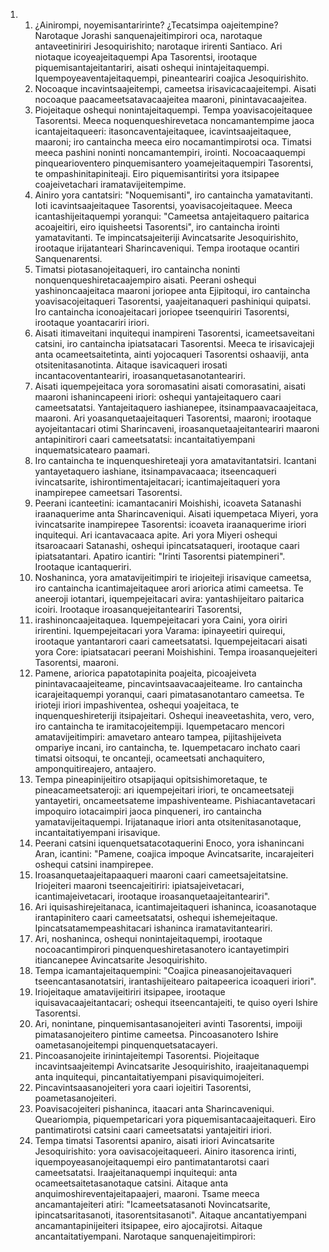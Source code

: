 <ol>
  <li>
    <ol>
      <li>¿Ainirompi, noyemisantaririnte? ¿Tecatsimpa oajeitempine? Narotaque Jorashi sanquenajeitimpirori oca, narotaque antaveetiniriri Jesoquirishito; narotaque irirenti Santiaco. Ari niotaque icoyeajeitaquempi Apa Tasorentsi, irootaque piquemisantajeitantariri, aisati oshequi inintajeitaquempi. Iquempoyeaventajeitaquempi, pineanteariri coajica Jesoquirishito.</li>
      <li>Nocoaque incavintsaajeitempi, cameetsa irisavicacaajeitempi. Aisati nocoaque paacameetsatavacaajeitea maaroni, pinintavacaajeitea.</li>
      <li>Piojeitaque oshequi nonintajeitaquempi. Tempa yoavisacojeitaquee Tasorentsi. Meeca noquenqueshirevetaca noncamantempime jaoca icantajeitaqueeri: itasoncaventajeitaquee, icavintsaajeitaquee, maaroni; iro cantaincha meeca eiro nocamantimpirotsi oca. Timatsi meeca pashini noninti noncamantempiri, irointi. Nocoacaaquempi pinquearioventero pinquemisantero yoamejeitaquempiri Tasorentsi, te ompashinitapiniteaji. Eiro piquemisantiritsi yora itsipapee coajeivetachari iramatavijeitempime.</li>
      <li>Ainiro yora cantatsiri: "Noquemisanti", iro cantaincha yamatavitanti. Ioti icavintsaajeitaquee Tasorentsi, yoavisacojeitaquee. Meeca icantashijeitaquempi yoranqui: "Cameetsa antajeitaquero paitarica acoajeitiri, eiro iquisheetsi Tasorentsi", iro cantaincha irointi yamatavitanti. Te impincatsajeiteriji Avincatsarite Jesoquirishito, irootaque irijatanteari Sharincaveniqui. Tempa irootaque ocantiri Sanquenarentsi.</li>
      <li>Timatsi piotasanojeitaqueri, iro cantaincha noninti nonquenqueshiretacaajempiro aisati. Peerani oshequi yashinoncaajeitaca maaroni joriopee anta Ejipitoqui, iro cantaincha yoavisacojeitaqueri Tasorentsi, yaajeitanaqueri pashiniqui quipatsi. Iro cantaincha iconoajeitacari joriopee tseenquiriri Tasorentsi, irootaque yoantacariri iriori.</li>
      <li>Aisati itimaveitani inquitequi inampireni Tasorentsi, icameetsaveitani catsini, iro cantaincha ipiatsatacari Tasorentsi. Meeca te irisavicajeji anta ocameetsaitetinta, ainti yojocaqueri Tasorentsi oshaaviji, anta otsitenitasanotinta. Aitaque isavicaqueri irosati incantacoventanteariri, iroasanquetasanotanteariri.</li>
      <li>Aisati iquempejeitaca yora soromasatini aisati comorasatini, aisati maaroni ishanincapeeni iriori: oshequi yantajeitaquero caari cameetsatatsi. Yantajeitaquero iashianepee, itsinampaavacaajeitaca, maaroni. Ari yoasanquetaajeitaqueri Tasorentsi, maaroni; irootaque ayojeitantacari otimi Sharincaveni, iroasanquetaajeitanteariri maaroni antapinitirori caari cameetsatatsi: incantaitatiyempani inquematsicatearo paamari.</li>
      <li>Iro cantaincha te inquenqueshireteaji yora amatavitantatsiri. Icantani yantayetaquero iashiane, itsinampavacaaca; itseencaqueri ivincatsarite, ishirontimentajeitacari; icantimajeitaqueri yora inampirepee cameetsari Tasorentsi.</li>
      <li>Peerani icanteetini: icamantacaniri Moishishi, icoaveta Satanashi iraanaquerime anta Sharincaveniqui. Aisati iquempetaca Miyeri, yora ivincatsarite inampirepee Tasorentsi: icoaveta iraanaquerime iriori inquitequi. Ari icantavacaaca apite. Ari yora Miyeri oshequi itsaroacaari Satanashi, oshequi ipincatsataqueri, irootaque caari ipiatsatantari. Apatiro icantiri: "Irinti Tasorentsi piatempineri". Irootaque icantaqueriri.</li>
      <li>Noshaninca, yora amatavijeitimpiri te iriojeiteji irisavique cameetsa, iro cantaincha icantimajeitaquee arori ariorica atimi cameetsa. Te aneeroji iotantari, iquempejeitacari avira: yantashijeitaro paitarica icoiri. Irootaque iroasanquejeitanteariri Tasorentsi,</li>
      <li>irashinoncaajeitaquea. Iquempejeitacari yora Caini, yora oiriri irirentini. Iquempejeitacari yora Varama: ipinayeetiri quirequi, irootaque yantantarori caari cameetsatatsi. Iquempejeitacari aisati yora Core: ipiatsatacari peerani Moishishini. Tempa iroasanquejeiteri Tasorentsi, maaroni.</li>
      <li>Pamene, ariorica papatotapinita poajeita, picoajeiveta pinintavacaajeiteame, pincavintsaavacaajeiteame. Iro cantaincha icarajeitaquempi yoranqui, caari pimatasanotantaro cameetsa. Te irioteji iriori impashiventea, oshequi yoajeitaca, te inquenqueshireteriji itsipajeitari. Oshequi ineaveetashita, vero, vero, iro cantaincha te iramitacojeitempiji. Iquempetacaro mencori amatavijeitimpiri: amavetaro antearo tampea, pijitashijeiveta ompariye incani, iro cantaincha, te. Iquempetacaro inchato caari timatsi oitsoqui, te oncanteji, ocameetsati anchaquitero, amponquitireajero, antaajero.</li>
      <li>Tempa pineapinijeitiro otsapijaqui opitsishimoretaque, te pineacameetsateroji: ari iquempejeitari iriori, te oncameetsateji yantayetiri, oncameetsateme impashiventeame. Pishiacantavetacari impoquiro iotacaimpiri jaoca pinqueneri, iro cantaincha yamatavijeitaquempi. Irijatanaque iriori anta otsitenitasanotaque, incantaitatiyempani irisavique.</li>
      <li>Peerani catsini iquenquetsatacotaquerini Enoco, yora ishanincani Aran, icantini: "Pamene, coajica impoque Avincatsarite, incarajeiteri oshequi catsini inampirepee.</li>
      <li>Iroasanquetaajeitapaaqueri maaroni caari cameetsajeitatsine. Iriojeiteri maaroni tseencajeitiriri: ipiatsajeivetacari, icantimajeivetacari, irootaque iroasanquetaajeitanteariri".</li>
      <li>Ari iquisashirejeitanaca, icantimajeitaqueri ishaninca, icoasanotaque irantapinitero caari cameetsatatsi, oshequi ishemejeitaque. Ipincatsatamempeashitacari ishaninca iramatavitanteariri.</li>
      <li>Ari, noshaninca, oshequi nonintajeitaquempi, irootaque nocoacantimpirori pinquenqueshiretasanotero icantayetimpiri itiancanepee Avincatsarite Jesoquirishito.</li>
      <li>Tempa icamantajeitaquempini: "Coajica pineasanojeitavaqueri tseencantasanotatsiri, irantashijeitearo paitapeerica icoaqueri iriori".</li>
      <li>Iriojeitaque amatavijeitiriri itsipapee, irootaque iquisavacaajeitantacari; oshequi itseencantajeiti, te quiso oyeri Ishire Tasorentsi.</li>
      <li>Ari, nonintane, pinquemisantasanojeiteri avinti Tasorentsi, impoiji pimatasanojeitero pintime cameetsa. Pincoasanotero Ishire oametasanojeitempi pinquenquetsatacayeri.</li>
      <li>Pincoasanojeite irinintajeitempi Tasorentsi. Piojeitaque incavintsaajeitempi Avincatsarite Jesoquirishito, iraajeitanaquempi anta inquitequi, pincantaitatiyempani pisaviquimojeiteri.</li>
      <li>Pincavintsaasanojeiteri yora caari iojeitiri Tasorentsi, poametasanojeiteri.</li>
      <li>Poavisacojeiteri pishaninca, itaacari anta Sharincaveniqui. Queariompia, piquempetaricari yora piquemisantacaajeitaqueri. Eiro pantimatirotsi catsini caari cameetsatatsi yantajeitiri iriori.</li>
      <li>Tempa timatsi Tasorentsi apaniro, aisati iriori Avincatsarite Jesoquirishito: yora oavisacojeitaqueeri. Ainiro itasorenca irinti, iquempoyeasanojeitaquempi eiro pantimatantarotsi caari cameetsatatsi. Iraajeitanaquempi inquitequi: anta ocameetsaitetasanotaque catsini. Aitaque anta anquimoshireventajeitapaajeri, maaroni. Tsame meeca ancamantajeiteri atiri: "Icameetsatasanoti Novincatsarite, ipincatsaritasanoti, itasorentsitasanoti". Aitaque ancantatiyempani ancamantapinijeiteri itsipapee, eiro ajocajirotsi. Aitaque ancantaitatiyempani. Narotaque sanquenajeitimpirori:</li>
    </ol>
  </li>
</ol>
